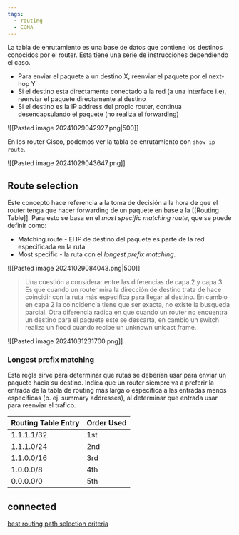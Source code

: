 ```yaml
---
tags:
  - routing
  - CCNA
---
```

La tabla de enrutamiento es una base de datos que contiene los destinos conocidos por el router. Esta tiene una serie de instrucciones dependiendo el caso.
- Para enviar el paquete a un destino X, reenviar el paquete por el next-hop Y
- Si el destino esta directamente conectado a la red (a una interface i.e), reenviar el paquete directamente al destino 
- Si el destino es la IP address del propio router, continua desencapsulando el paquete (no realiza el forwarding)

![[Pasted image 20241029042927.png|500]]

En los router Cisco, podemos ver la tabla de enrutamiento con `show ip route`. 

![[Pasted image 20241029043647.png]]

## Route selection
Este concepto hace referencia a la toma de decisión a la hora de que el router tenga que hacer forwarding de un paquete en base a la [[Routing Table]]. Para esto se basa en el _most specific matching route_, que se puede definir como:
- Matching route - El IP de destino del paquete es parte de la red especificada en la ruta 
- Most specific - la ruta con el _longest prefix matching_. 

![[Pasted image 20241029084043.png|500]]
> Una cuestión a considerar entre las diferencias de capa 2 y capa 3. Es que cuando un router mira la dirección de destino trata de hace coincidir con la ruta más especifica para llegar al destino. En cambio en capa 2 la coincidencia tiene que ser exacta, no existe la busqueda parcial. 
> Otra diferencia radica en que cuando un router no encuentra un destino para el paquete este se descarta, en cambio un switch realiza un flood cuando recibe un unknown unicast frame. 

![[Pasted image 20241031231700.png]]
### Longest prefix matching
Esta regla sirve para determinar que rutas se deberían usar para enviar un paquete hacia su destino. Indica que un router siempre va a preferir la entrada de la tabla de routing más larga o especifica a las entradas menos especificas (p. ej. summary addresses), al determinar que entrada usar para reenviar el trafico.

| Routing Table Entry | Order Used |
| ------------------- | ---------- |
| 1.1.1.1/32          | 1st        |
| 1.1.1.0/24          | 2nd        |
| 1.1.0.0/16          | 3rd        |
| 1.0.0.0/8           | 4th        |
| 0.0.0.0/0           | 5th        |

## connected 
[best routing path selection criteria](best%20routing%20path%20selection%20criteria.md) 